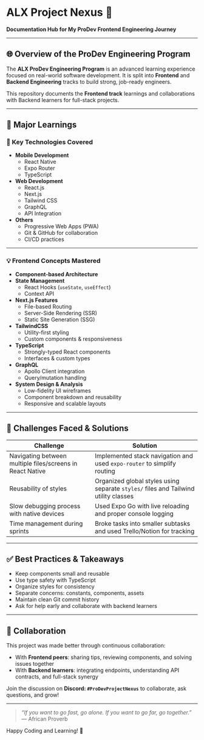 # ALX Project Nexus 🚀

**Documentation Hub for My ProDev Frontend Engineering Journey**

---

## 🌐 Overview of the ProDev Engineering Program

The **ALX ProDev Engineering Program** is an advanced learning experience focused on real-world software development. It is split into **Frontend** and **Backend Engineering** tracks to build strong, job-ready engineers.

This repository documents the **Frontend track** learnings and collaborations with Backend learners for full-stack projects.

---

## 🧠 Major Learnings

### 🔧 Key Technologies Covered

- **Mobile Development**
  - React Native
  - Expo Router
  - TypeScript
- **Web Development**
  - React.js
  - Next.js
  - Tailwind CSS
  - GraphQL
  - API Integration
- **Others**
  - Progressive Web Apps (PWA)
  - Git & GitHub for collaboration
  - CI/CD practices

---

### 💡 Frontend Concepts Mastered

- **Component-based Architecture**
- **State Management**
  - React Hooks (`useState`, `useEffect`)
  - Context API
- **Next.js Features**
  - File-based Routing
  - Server-Side Rendering (SSR)
  - Static Site Generation (SSG)
- **TailwindCSS**
  - Utility-first styling
  - Custom components & responsiveness
- **TypeScript**
  - Strongly-typed React components
  - Interfaces & custom types
- **GraphQL**
  - Apollo Client integration
  - Query/mutation handling
- **System Design & Analysis**
  - Low-fidelity UI wireframes
  - Component breakdown and reusability
  - Responsive and scalable layouts

---

## 🧗 Challenges Faced & Solutions

| Challenge | Solution |
|----------|----------|
| Navigating between multiple files/screens in React Native | Implemented stack navigation and used `expo-router` to simplify routing |
| Reusability of styles | Organized global styles using separate `styles/` files and Tailwind utility classes |
| Slow debugging process with native devices | Used Expo Go with live reloading and proper console logging |
| Time management during sprints | Broke tasks into smaller subtasks and used Trello/Notion for tracking |

---

## ✅ Best Practices & Takeaways

- Keep components small and reusable
- Use type safety with TypeScript
- Organize styles for consistency
- Separate concerns: constants, components, assets
- Maintain clean Git commit history
- Ask for help early and collaborate with backend learners

---

## 🤝 Collaboration

This project was made better through continuous collaboration:

- With **Frontend peers**: sharing tips, reviewing components, and solving issues together
- With **Backend learners**: integrating endpoints, understanding API contracts, and full-stack synergy

Join the discussion on **Discord: `#ProDevProjectNexus`** to collaborate, ask questions, and grow!

---

> *“If you want to go fast, go alone. If you want to go far, go together.”* — African Proverb

Happy Coding and Learning! 🎯
